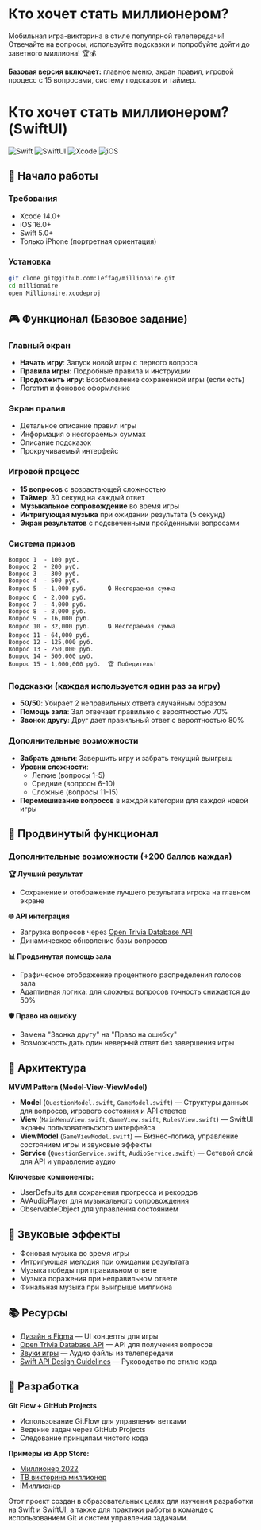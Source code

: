 # Кто хочет стать миллионером?

Мобильная игра-викторина в стиле популярной телепередачи! Отвечайте на вопросы, используйте подсказки и попробуйте дойти до заветного миллиона! 🏆💰

**Базовая версия включает:** главное меню, экран правил, игровой процесс с 15 вопросами, систему подсказок и таймер.

# Кто хочет стать миллионером? (SwiftUI)

![Swift](https://img.shields.io/badge/Swift-5.0+-orange.svg)
![SwiftUI](https://img.shields.io/badge/SwiftUI-iOS%2016-blue.svg)
![Xcode](https://img.shields.io/badge/Xcode-16.4+-blue.svg)
![iOS](https://img.shields.io/badge/iOS-16.0%2B-green.svg)

## 🚀 Начало работы

### Требования
- Xcode 14.0+
- iOS 16.0+
- Swift 5.0+
- Только iPhone (портретная ориентация)

### Установка
```bash
git clone git@github.com:leffag/millionaire.git
cd millionaire
open Millionaire.xcodeproj
```

## 🎮 Функционал (Базовое задание)

### Главный экран
- **Начать игру**: Запуск новой игры с первого вопроса
- **Правила игры**: Подробные правила и инструкции
- **Продолжить игру**: Возобновление сохраненной игры (если есть)
- Логотип и фоновое оформление

### Экран правил
- Детальное описание правил игры
- Информация о несгораемых суммах
- Описание подсказок
- Прокручиваемый интерфейс

### Игровой процесс
- **15 вопросов** с возрастающей сложностью
- **Таймер**: 30 секунд на каждый ответ
- **Музыкальное сопровождение** во время игры
- **Интригующая музыка** при ожидании результата (5 секунд)
- **Экран результатов** с подсвеченными пройденными вопросами

### Система призов
```
Вопрос 1  - 100 руб.
Вопрос 2  - 200 руб.
Вопрос 3  - 300 руб.
Вопрос 4  - 500 руб.
Вопрос 5  - 1,000 руб.      🔒 Несгораемая сумма
Вопрос 6  - 2,000 руб.
Вопрос 7  - 4,000 руб.
Вопрос 8  - 8,000 руб.
Вопрос 9  - 16,000 руб.
Вопрос 10 - 32,000 руб.     🔒 Несгораемая сумма
Вопрос 11 - 64,000 руб.
Вопрос 12 - 125,000 руб.
Вопрос 13 - 250,000 руб.
Вопрос 14 - 500,000 руб.
Вопрос 15 - 1,000,000 руб.  🏆 Победитель!
```

### Подсказки (каждая используется один раз за игру)
- **50/50**: Убирает 2 неправильных ответа случайным образом
- **Помощь зала**: Зал отвечает правильно с вероятностью 70%
- **Звонок другу**: Друг дает правильный ответ с вероятностью 80%

### Дополнительные возможности
- **Забрать деньги**: Завершить игру и забрать текущий выигрыш
- **Уровни сложности**: 
  - Легкие (вопросы 1-5)
  - Средние (вопросы 6-10)
  - Сложные (вопросы 11-15)
- **Перемешивание вопросов** в каждой категории для каждой новой игры

## 🏅 Продвинутый функционал

### Дополнительные возможности (+200 баллов каждая)

**🏆 Лучший результат**
- Сохранение и отображение лучшего результата игрока на главном экране

**🌐 API интеграция**
- Загрузка вопросов через [Open Trivia Database API](https://opentdb.com/)
- Динамическое обновление базы вопросов

**📊 Продвинутая помощь зала**
- Графическое отображение процентного распределения голосов зала
- Адаптивная логика: для сложных вопросов точность снижается до 50%

**🛡️ Право на ошибку**
- Замена "Звонка другу" на "Право на ошибку"
- Возможность дать один неверный ответ без завершения игры

## 📱 Архитектура

**MVVM Pattern (Model-View-ViewModel)**

- **Model** (`QuestionModel.swift`, `GameModel.swift`) — Структуры данных для вопросов, игрового состояния и API ответов
- **View** (`MainMenuView.swift`, `GameView.swift`, `RulesView.swift`) — SwiftUI экраны пользовательского интерфейса
- **ViewModel** (`GameViewModel.swift`) — Бизнес-логика, управление состоянием игры и звуковые эффекты
- **Service** (`QuestionService.swift`, `AudioService.swift`) — Сетевой слой для API и управление аудио

**Ключевые компоненты:**
- UserDefaults для сохранения прогресса и рекордов
- AVAudioPlayer для музыкального сопровождения
- ObservableObject для управления состоянием

## 🎵 Звуковые эффекты

- Фоновая музыка во время игры
- Интригующая мелодия при ожидании результата
- Музыка победы при правильном ответе
- Музыка поражения при неправильном ответе
- Финальная музыка при выигрыше миллиона

## 📚 Ресурсы

- [Дизайн в Figma](https://www.figma.com/design/qlUhZul95Zz0EBDT4Arm0u/Challenge-%E2%84%961-%22Game-millionaire%22) — UI концепты для игры
- [Open Trivia Database API](https://opentdb.com/) — API для получения вопросов
- [Звуки игры](https://allsoundsaround.com/zvuki-iz-teleperedachi-kto-hochet-stat-millionerom/) — Аудио файлы из телепередачи
- [Swift API Design Guidelines](https://www.swift.org/documentation/api-design-guidelines/) — Руководство по стилю кода

## 🔧 Разработка

**Git Flow + GitHub Projects**
- Использование GitFlow для управления ветками
- Ведение задач через GitHub Projects
- Следование принципам чистого кода

**Примеры из App Store:**
- [Миллионер 2022](https://apps.apple.com/ru/app/%D0%BC%D0%B8%D0%BB%D0%BB%D0%B8%D0%BE%D0%BD%D0%B5%D1%80-2022-%D0%B2%D0%B8%D0%BA%D1%82%D0%BE%D1%80%D0%B8%D0%BD%D0%B0/id1055416379)
- [ТВ викторина миллионер](https://apps.apple.com/ru/app/%D1%82%D0%B2-%D0%B2%D0%B8%D0%BA%D1%82%D0%BE%D1%80%D0%B8%D0%BD%D0%B0-%D0%BC%D0%B8%D0%BB%D0%BB%D0%B8%D0%BE%D0%BD%D0%B5%D1%80%D0%B0/id1418794453)
- [iМиллионер](https://apps.apple.com/ru/app/i%D0%BC%D0%B8%D0%BB%D0%BB%D0%B8%D0%BE%D0%BD%D0%B5%D1%80-%D0%BA%D1%82%D0%BE-%D1%85%D0%BE%D1%87%D0%B5%D1%82-%D1%81%D1%82%D0%B0%D1%82%D1%8C-%D0%BC%D0%B8%D0%BB%D0%BB%D0%B8%D0%BE%D0%BD%D0%B5%D1%80%D0%BE%D0%BC/id583890559)

Этот проект создан в образовательных целях для изучения разработки на Swift и SwiftUI, а также для практики работы в команде с использованием Git и систем управления задачами.
